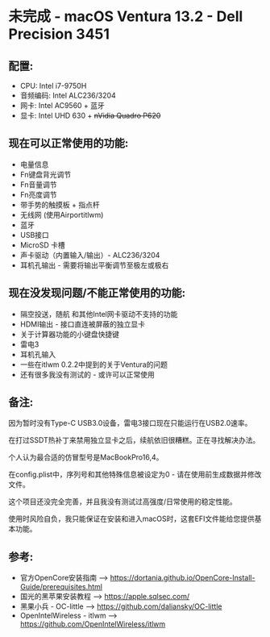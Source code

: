 # __未完成__ - macOS Ventura 13.2 - Dell Precision 3451

## 配置:

- CPU: Intel i7-9750H
- 音频编码: Intel ALC236/3204
- 网卡: Intel AC9560 + 蓝牙
- 显卡: Intel UHD 630 + ~~nVidia Quadro P620~~

## 现在可以正常使用的功能:

- 电量信息
- Fn键盘背光调节
- Fn音量调节
- Fn亮度调节
- 带手势的触摸板 + 指点杆
- 无线网 (使用Airportitlwm)
- 蓝牙
- USB接口
- MicroSD 卡槽
- 声卡驱动（内置输入/输出）- ALC236/3204
- 耳机孔输出 - 需要将输出平衡调节至极左或极右

## 现在没发现问题/不能正常使用的功能:

- 隔空投送，随航 和其他Intel网卡驱动不支持的功能
- HDMI输出 - 接口直连被屏蔽的独立显卡
- 关于计算器功能的小键盘快捷键
- 雷电3
- 耳机孔输入
- 一些在itlwm 0.2.2中提到的关于Ventura的问题
- 还有很多我没有测试的 - 或许可以正常使用

## 备注:

因为暂时没有Type-C USB3.0设备，雷电3接口现在只能运行在USB2.0速率。

在打过SSDT热补丁来禁用独立显卡之后，续航依旧很糟糕。正在寻找解决办法。

个人认为最合适的仿冒型号是MacBookPro16,4。

在config.plist中，序列号和其他特殊信息被设定为0 - 请在使用前生成数据并修改文件。

这个项目还没完全完善，并且我没有测试过高强度/日常使用的稳定性能。

使用时风险自负，我只能保证在安装和进入macOS时，这套EFI文件能给您提供基本功能。


## 参考:

- 官方OpenCore安装指南 --> https://dortania.github.io/OpenCore-Install-Guide/prerequisites.html
- 国光的黑苹果安装教程 --> https://apple.sqlsec.com/
- 黑果小兵 - OC-little --> https://github.com/daliansky/OC-little
- OpenIntelWireless - itlwm --> https://github.com/OpenIntelWireless/itlwm